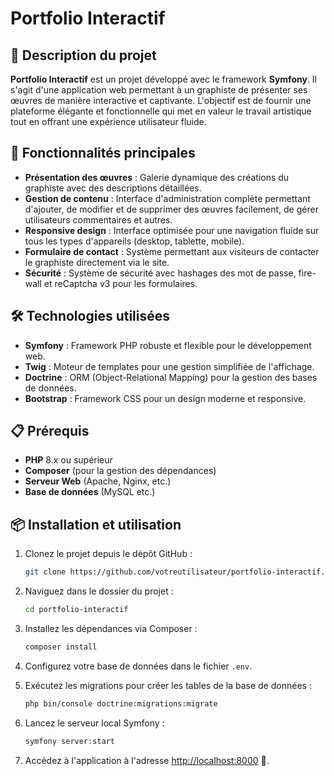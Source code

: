 # Portfolio Interactif

## 📖 Description du projet

**Portfolio Interactif** est un projet développé avec le framework **Symfony**. Il s'agit d'une application web permettant à un graphiste de présenter ses 
œuvres de manière interactive et captivante. L'objectif est de fournir une plateforme élégante et fonctionnelle qui met en valeur le travail artistique 
tout en offrant une expérience utilisateur fluide.

## 🚀 Fonctionnalités principales

- **Présentation des œuvres** : Galerie dynamique des créations du graphiste avec des descriptions détaillées.
- **Gestion de contenu** : Interface d'administration complète permettant d'ajouter, de modifier et de supprimer des œuvres facilement, de gérer utilisateurs commentaires et autres.
- **Responsive design** : Interface optimisée pour une navigation fluide sur tous les types d'appareils (desktop, tablette, mobile).
- **Formulaire de contact** : Système permettant aux visiteurs de contacter le graphiste directement via le site.
- **Sécurité** : Système de sécurité avec hashages des mot de passe, fire-wall et reCaptcha v3 pour les formulaires.

## 🛠️ Technologies utilisées

- **Symfony** : Framework PHP robuste et flexible pour le développement web.
- **Twig** : Moteur de templates pour une gestion simplifiée de l'affichage.
- **Doctrine** : ORM (Object-Relational Mapping) pour la gestion des bases de données.
- **Bootstrap** : Framework CSS pour un design moderne et responsive.

## 📋 Prérequis

- **PHP** 8.x ou supérieur
- **Composer** (pour la gestion des dépendances)
- **Serveur Web** (Apache, Nginx, etc.)
- **Base de données** (MySQL etc.)

## 📦 Installation et utilisation

1. Clonez le projet depuis le dépôt GitHub :
   ```bash
   git clone https://github.com/votreutilisateur/portfolio-interactif.git
   ```

2. Naviguez dans le dossier du projet :
   ```bash
   cd portfolio-interactif
   ```

3. Installez les dépendances via Composer :
   ```bash
   composer install
   ```

4. Configurez votre base de données dans le fichier `.env`.

5. Exécutez les migrations pour créer les tables de la base de données :
   ```bash
   php bin/console doctrine:migrations:migrate
   ```

6. Lancez le serveur local Symfony :
   ```bash
   symfony server:start
   ```

7. Accédez à l'application à l'adresse [http://localhost:8000](http://localhost:8000) 🌟.


